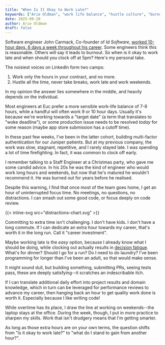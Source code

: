 ```yaml
---
title: "When Is It Okay to Work Late?"
keywords: ["Arie Oldman", "work life balance", "hustle culture", "burnout"]
date: 2025-09-20
author: Arie Oldman
draft: false
---
```


Software engineer John Carmack, Co-founder of _Id Software_, [worked 10-hour days, 6 days a week throughout his career](https://lexfridman.com/john-carmack/). Some engineers think this is reasonable. Others will say it leads to burnout. So when is it okay to work late and when should you clock off at 5pm? Here's my personal take.
<!--more-->

The noisiest voices on LinkedIn form two camps:
1. Work only the hours in your contract, and no more.
2. Hustle all the time, never take breaks, work late and work weekends.

In my opinion the answer lies somewhere in the middle, and heavily depends on the individual.

Most engineers at Euc prefer a more sensible work-life balance of 7-8 hours, while a handful will often work 9 or 10 hour days. Usually it's because we're working towards a "target date" (a term that translates to "woke deadline"), or some production issue needs to be resolved _today_ for some reason (maybe app store submission has a cutoff time).

In these past few weeks, I’ve been in the latter cohort, building multi-factor authentication for our Juniper patients. But at my previous company, the work was slow, stagnant, repetitive, and I rarely stayed late. I was spending a lot of time firefighting. In fact, it was common to clock off early.

I remember talking to a Staff Engineer at a Christmas party, who gave me some candid advice. In his 20s he was the kind of engineer who would work long hours and weekends, but now that he's matured he wouldn't recommend it. He was burned out for years before he realised.

Despite this warning, I find that once most of the team goes home, I get an hour of uninterrupted focus time. No meetings, no questions, no distractions. I can smash out some good code, or focus deeply on code review.

{{< inline-svg src="distractions-chart.svg" >}}

Committing to extra time isn't challenging. I don't have kids. I don't have a long commute. If I can dedicate an extra hour towards my career, that's worth it in the long run. Call it "career investment".

Maybe working late is the _easy_ option, because I already know what I should be doing, while clocking out actually results in [decision fatigue](https://www.healthline.com/health/decision-fatigue#how-it-works). What's for dinner? Should I go for a run? Do I need to do laundry? I've been programming for longer than I've been an adult, so that would make sense.

It might sound dull, but building something, submitting PRs, seeing tests pass, these are deeply satisfying--it scratches an indescribable itch.

If I can translate additional daily effort into project results and domain knowledge, which in turn can be leveraged for performance reviews to advance my career, then hanging back an hour to get quality work done is worth it. Especially because I like writing code!

While overtime has its place, I draw the line at working on weekends--the laptop stays at the office. During the week, though, I put in more practice to sharpen my skills. Work that isn't drudgery means that I'm getting smarter.

As long as those extra hours are on your own terms, the question shifts from "is it okay to work late?" to "what do I stand to gain from another hour?".

